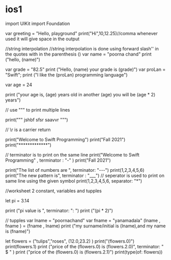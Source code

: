 # ios1

import UIKit
import Foundation

var greeting = "Hello, playground"
print("Hi",10,12.25)//comma whenever used it will give space  in the output

//string interpolation
//string interpolation is done using forward slash'\' in the quotes with in the parenthesis ()
var name = "poorna chand"
print ("hello, \(name)")

var grade = "82.5"
print ("Hello, \(name) your grade is \(grade)")
var proLan = "Swift";
print ("I like the \(proLan) programming language")

var age = 24

print ("your age is, \(age) years old in another \(age) you will be \(age * 2) years")

// use """ to print multiple lines

print("""
      jshbf
      sfsr
      saavvr
""")


// \r is a carrier return

print("Welcome to Swift Programming")
print("Fall 2021")
print("*************")

// terminator is to print on the same line
print("Welcome to Swift Programming" , terminator : "-" )
print("Fall 2021")

print("The list of numbers are ", terminator: "---")
print(1,2,3,4,5,6)
print("The new pattern is", terminator : "___")
// seperator is used to print on same line using the given symbol
print(1,2,3,4,5,6, separator: "*")


//worksheet 2 constant, variables and tupples

let pi = 3.14

print ("pi value is ", terminator: ": ")
print ("\(pi * 2)")

// tupples
var lname = "poornachand"
var fname = "yanamadala"
(lname , fname ) = (fname , lname)
print ("my surname/initial is \(lname),and my name is \(fname)")

let flowers = ("tulips","roses", (12.0,23.2) )
print("\(flowers.0)")
print(flowers.1)
print ("price of the \(flowers.0) is \(flowers.2.0)", terminator: " $ " )
print ("price of the \(flowers.0) is \(flowers.2.1)")
print(type(of: flowers))

